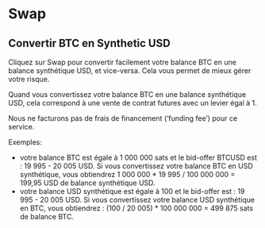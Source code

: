 # Swap

## Convertir BTC en Synthetic USD

Cliquez sur Swap pour convertir facilement votre balance BTC en une balance synthétique USD, et vice-versa. Cela vous permet de mieux gérer votre risque.

Quand vous convertissez votre balance BTC en une balance synthétique USD, cela correspond à une vente de contrat futures avec un levier égal à 1.

Nous ne facturons pas de frais de financement (‘funding fee’) pour ce service.

Exemples: 
- votre balance BTC est égale à 1 000 000 sats et le bid-offer BTCUSD est : 19 995 - 20 005 USD. Si vous convertissez votre balance BTC en USD synthétique, vous obtiendrez 1 000 000 * 19 995 / 100 000 000  = 199,95 USD de balance synthétique USD.
- votre balance USD synthétique est égale à 100 et le bid-offer est : 19 995 - 20 005 USD. Si vous convertissez votre balance USD synthétique en BTC, vous obtiendrez : (100 / 20 005) * 100 000 000  = 499 875 sats de balance BTC.